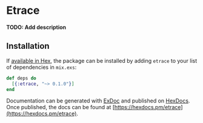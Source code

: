 # Etrace

**TODO: Add description**

## Installation

If [available in Hex](https://hex.pm/docs/publish), the package can be installed
by adding `etrace` to your list of dependencies in `mix.exs`:

```elixir
def deps do
  [{:etrace, "~> 0.1.0"}]
end
```

Documentation can be generated with [ExDoc](https://github.com/elixir-lang/ex_doc)
and published on [HexDocs](https://hexdocs.pm). Once published, the docs can
be found at [https://hexdocs.pm/etrace](https://hexdocs.pm/etrace).

